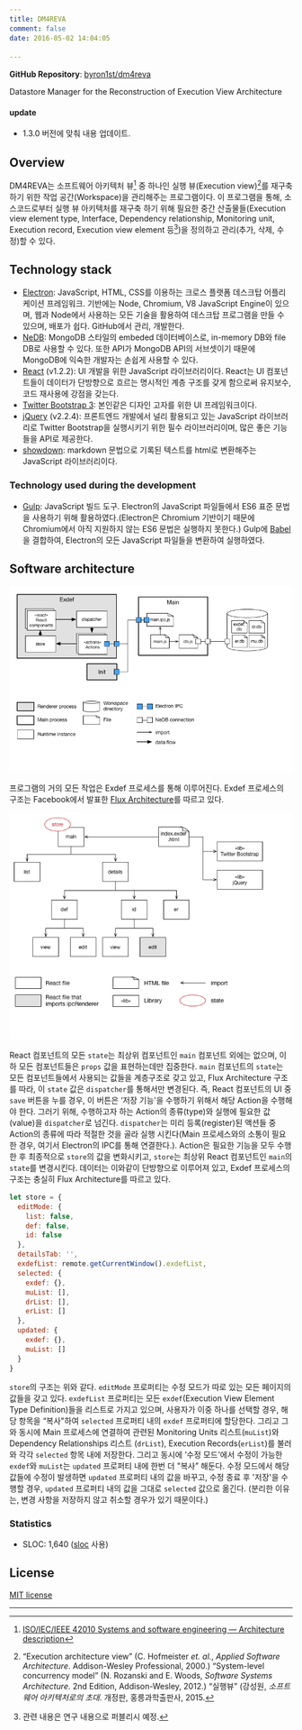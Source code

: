 ```yaml
---
title: DM4REVA
comment: false
date: 2016-05-02 14:04:05

---
```


__GitHub Repository__: [byron1st/dm4reva](https://github.com/byron1st/dm4reva)

Datastore Manager for the Reconstruction of Execution View Architecture

#### update

*   1.3.0 버전에 맞춰 내용 업데이트.

## Overview

DM4REVA는 소프트웨어 아키텍처 뷰[^1] 중 하나인 실행 뷰(Execution view)[^2]를 재구축하기 위한 작업 공간(Workspace)을 관리해주는 프로그램이다. 이 프로그램을 통해, 소스코드로부터 실행 뷰 아키텍처를 재구축 하기 위해 필요한 중간 산출물들(Execution view element type, Interface, Dependency relationship, Monitoring unit, Execution record, Execution view element 등[^3])을 정의하고 관리(추가, 삭제, 수정)할 수 있다.

## Technology stack

*   [Electron](http://electron.atom.io): JavaScript, HTML, CSS를 이용하는 크로스 플랫폼 데스크탑 어플리케이션 프레임워크. 기반에는 Node, Chromium, V8 JavaScript Engine이 있으며, 웹과 Node에서 사용하는 모든 기술을 활용하여 데스크탑 프로그램을 만들 수 있으며, 배포가 쉽다. GitHub에서 관리, 개발한다.
*   [NeDB](https://github.com/louischatriot/nedb): MongoDB 스타일의 embeded 데이터베이스로, in-memory DB와 file DB로 사용할 수 있다. 또한 API가 MongoDB API의 서브셋이기 때문에 MongoDB에 익숙한 개발자는 손쉽게 사용할 수 있다.
*   [React](https://facebook.github.io/react/) (v1.2.2): UI 개발을 위한 JavaScript 라이브러리이다. React는 UI 컴포넌트들이 데이터가 단방향으로 흐르는 명시적인 계층 구조를 갖게 함으로써 유지보수, 코드 재사용에 강점을 갖는다.
*   [Twitter Bootstrap 3](http://getbootstrap.com): 본인같은 디자인 고자를 위한 UI 프레임워크이다.
*   [jQuery](http://getbootstrap.com) (v2.2.4): 프론트엔드 개발에서 널리 활용되고 있는 JavaScript 라이브러리로 Twitter Bootstrap을 실행시키기 위한 필수 라이브러리이며, 많은 좋은 기능들을 API로 제공한다.
*   [showdown](https://github.com/showdownjs/showdown): markdown 문법으로 기록된 텍스트를 html로 변환해주는 JavaScript 라이브러리이다.

### Technology used during the development

*   [Gulp](http://gulpjs.com): JavaScript 빌드 도구. Electron의 JavaScript 파일들에서 ES6 표준 문법을 사용하기 위해 활용하였다.(Electron은 Chromium 기반이기 때문에 Chromium에서 아직 지원하지 않는 ES6 문법은 실행하지 못한다.) Gulp에 [Babel](http://babeljs.io)을 결합하여, Electron의 모든 JavaScript 파일들을 변환하여 실행하였다.

## Software architecture

![](index/DM4REVA-arch.png)

프로그램의 거의 모든 작업은 Exdef 프로세스를 통해 이루어진다. Exdef 프로세스의 구조는 Facebook에서 발표한 [Flux Architecture](https://facebook.github.io/flux/)를 따르고 있다.

![](index/DM4REVA-arch2.png)

React 컴포넌트의 모든 `state`는 최상위 컴포넌트인 `main` 컴포넌트 외에는 없으며, 이하 모든 컴포넌트들은 `props` 값을 표현하는데만 집중한다. `main` 컴포넌트의 `state`는 모든 컴포넌트들에서 사용되는 값들을 계층구조로 갖고 있고, Flux Architecture 구조를 따라, 이 `state` 값은 `dispatcher`를 통해서만 변경된다. 즉, React 컴포넌트의 UI 중 `save` 버튼을 누를 경우, 이 버튼은 ‘저장 기능'을 수행하기 위해서 해당 Action을 수행해야 한다. 그러기 위해, 수행하고자 하는 Action의 종류(type)와 실행에 필요한 값(value)을 `dispatcher`로 넘긴다. `dispatcher`는 미리 등록(register)된 액션들 중 Action의 종류에 따라 적절한 것을 골라 실행 시킨다(Main 프로세스와의 소통이 필요한 경우, 여기서 Electron의 IPC를 통해 연결한다.). Action은 필요한 기능을 모두 수행한 후 최종적으로 `store`의 값을 변화시키고, `store`는 최상위 React 컴포넌트인 `main`의 `state`를 변경시킨다. 데이터는 이와같이 단방향으로 이루어져 있고, Exdef 프로세스의 구조는 충실히 Flux Architecture를 따르고 있다.

```js
let store = {  
  editMode: {  
    list: false,  
    def: false,  
    id: false  
  },  
  detailsTab: '',  
  exdefList: remote.getCurrentWindow().exdefList,  
  selected: {  
    exdef: {},  
    muList: [],  
    drList: [],  
    erList: []  
  },  
  updated: {  
    exdef: {},  
    muList: []  
  }
}  
```

`store`의 구조는 위와 같다. `editMode` 프로퍼티는 수정 모드가 따로 있는 모든 페이지의 값들을 갖고 있다. `exdefList` 프로퍼티는 모든 `exdef`(Execution View Element Type Definition)들을 리스트로 가지고 있으며, 사용자가 이중 하나를 선택할 경우, 해당 항목을 “복사"하여 `selected` 프로퍼티 내의 `exdef` 프로퍼티에 할당한다. 그리고 그와 동시에 Main 프로세스에 연결하여 관련된 Monitoring Units 리스트(`muList`)와 Dependency Relationships 리스트 (`drList`), Execution Records(`erList`)를 불러와 각각 `selected` 항목 내에 저장한다. 그리고 동시에 ‘수정 모드'에서 수정이 가능한 `exdef`와 `muList`는 `updated` 프로퍼티 내에 한번 더 "복사” 해둔다. 수정 모드에서 해당 값들에 수정이 발생하면 `updated` 프로퍼티 내의 값을 바꾸고, 수정 종료 후 '저장'을 수행할 경우, `updated` 프로퍼티 내의 값을 그대로 `selected` 값으로 옮긴다. (분리한 이유는, 변경 사항을 저장하지 않고 취소할 경우가 있기 때문이다.)

### Statistics

*   SLOC: 1,640 ([sloc](https://www.npmjs.com/package/sloc) 사용)

## License

[MIT license](https://github.com/showdownjs/showdown)

* * *

[^1]: [ISO/IEC/IEEE 42010 Systems and software engineering — Architecture description](http://www.iso-architecture.org/ieee-1471/cm/)
[^2]: “Execution architecture view” (C. Hofmeister _et. al._, _Applied Software Architecture_. Addison-Wesley Professional, 2000.) “System-level concurrency model” (N. Rozanski and E. Woods, _Software Systems Architecture_. 2nd Edition, Addison-Wesley, 2012.) “실행뷰” (강성원, _소프트웨어 아키텍처로의 초대_. 개정판, 홍릉과학출판사, 2015\.
[^3]: 관련 내용은 연구 내용으로 퍼블리시 예정.